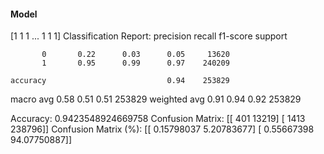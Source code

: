 #### Model
[1 1 1 ... 1 1 1]
Classification Report:
              precision    recall  f1-score   support

           0       0.22      0.03      0.05     13620
           1       0.95      0.99      0.97    240209

    accuracy                           0.94    253829
   macro avg       0.58      0.51      0.51    253829
weighted avg       0.91      0.94      0.92    253829

Accuracy: 0.9423548924669758
Confusion Matrix:
[[   401  13219]
 [  1413 238796]]
Confusion Matrix (%):
[[ 0.15798037  5.20783677]
 [ 0.55667398 94.07750887]]
